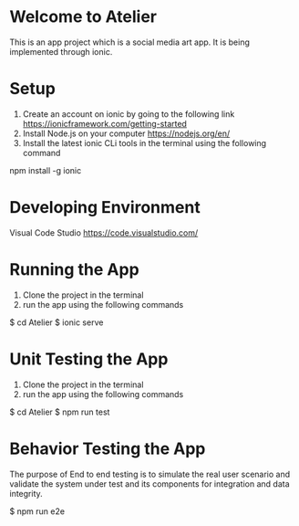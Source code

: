 # Welcome to Atelier

This is an app project which is a social media art app. It is being implemented through ionic.  

# Setup
1. Create an account on ionic by going to the following link
https://ionicframework.com/getting-started
2. Install Node.js on your computer https://nodejs.org/en/
3. Install the latest ionic CLi tools in the terminal using the following command


npm install -g ionic

# Developing Environment
Visual Code Studio https://code.visualstudio.com/

# Running the App
1. Clone the project in the terminal
2. run the app using the following commands

$ cd Atelier 
$ ionic serve


# Unit Testing the App
1. Clone the project in the terminal
2. run the app using the following commands

$ cd Atelier
$ npm run test


# Behavior Testing the App

The purpose of End to end testing is to simulate the real user scenario and validate the system under test and its components for integration and data integrity.


$ npm run e2e

